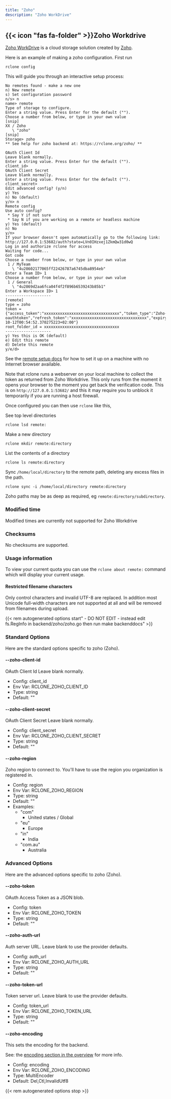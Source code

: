 ```yaml
---
title: "Zoho"
description: "Zoho WorkDrive"
---
```


{{< icon "fas fa-folder" >}}Zoho Workdrive
----------------------------------------

[Zoho WorkDrive](https://www.zoho.com/workdrive/) is a cloud storage solution created by [Zoho](https://zoho.com).

Here is an example of making a zoho configuration.  First run

    rclone config

This will guide you through an interactive setup process:

```
No remotes found - make a new one
n) New remote
s) Set configuration password
n/s> n
name> remote
Type of storage to configure.
Enter a string value. Press Enter for the default ("").
Choose a number from below, or type in your own value
[snip]
XX / Zoho
   \ "zoho"
[snip]
Storage> zoho
** See help for zoho backend at: https://rclone.org/zoho/ **

OAuth Client Id
Leave blank normally.
Enter a string value. Press Enter for the default ("").
client_id> 
OAuth Client Secret
Leave blank normally.
Enter a string value. Press Enter for the default ("").
client_secret> 
Edit advanced config? (y/n)
y) Yes
n) No (default)
y/n> n
Remote config
Use auto config?
 * Say Y if not sure
 * Say N if you are working on a remote or headless machine
y) Yes (default)
n) No
y/n> 
If your browser doesn't open automatically go to the following link: http://127.0.0.1:53682/auth?state=LVn0IHzxej1ZkmQw31d0wQ
Log in and authorize rclone for access
Waiting for code...
Got code
Choose a number from below, or type in your own value
 1 / MyTeam
   \ "4u28602177065ff22426787a6745dba8954eb"
Enter a Team ID> 1
Choose a number from below, or type in your own value
 1 / General
   \ "4u2869d2aa6fca04f4f2f896b6539243b85b1"
Enter a Workspace ID> 1
--------------------
[remote]
type = zoho
token = {"access_token":"xxxxxxxxxxxxxxxxxxxxxxxxxxxxxxxxx","token_type":"Zoho-oauthtoken","refresh_token":"xxxxxxxxxxxxxxxxxxxxxxxxxxxxxxxxx","expiry":"2020-10-12T00:54:52.370275223+02:00"}
root_folder_id = xxxxxxxxxxxxxxxxxxxxxxxxxxxxxxxxx
--------------------
y) Yes this is OK (default)
e) Edit this remote
d) Delete this remote
y/e/d> 
```

See the [remote setup docs](/remote_setup/) for how to set it up on a
machine with no Internet browser available.

Note that rclone runs a webserver on your local machine to collect the
token as returned from Zoho Workdrive. This only runs from the moment it
opens your browser to the moment you get back the verification code.
This is on `http://127.0.0.1:53682/` and this it may require you to
unblock it temporarily if you are running a host firewall.

Once configured you can then use `rclone` like this,

See top level directories

    rclone lsd remote:

Make a new directory

    rclone mkdir remote:directory

List the contents of a directory

    rclone ls remote:directory

Sync `/home/local/directory` to the remote path, deleting any
excess files in the path.

    rclone sync -i /home/local/directory remote:directory

Zoho paths may be as deep as required, eg `remote:directory/subdirectory`.

### Modified time ###

Modified times are currently not supported for Zoho Workdrive

### Checksums ###

No checksums are supported.

### Usage information ###

To view your current quota you can use the `rclone about remote:`
command which will display your current usage.

#### Restricted filename characters

Only control characters and invalid UTF-8 are replaced. In addition most
Unicode full-width characters are not supported at all and will be removed 
from filenames during upload.

{{< rem autogenerated options start" - DO NOT EDIT - instead edit fs.RegInfo in backend/zoho/zoho.go then run make backenddocs" >}}
### Standard Options

Here are the standard options specific to zoho (Zoho).

#### --zoho-client-id

OAuth Client Id
Leave blank normally.

- Config:      client_id
- Env Var:     RCLONE_ZOHO_CLIENT_ID
- Type:        string
- Default:     ""

#### --zoho-client-secret

OAuth Client Secret
Leave blank normally.

- Config:      client_secret
- Env Var:     RCLONE_ZOHO_CLIENT_SECRET
- Type:        string
- Default:     ""

#### --zoho-region

Zoho region to connect to. You'll have to use the region you organization is registered in.

- Config:      region
- Env Var:     RCLONE_ZOHO_REGION
- Type:        string
- Default:     ""
- Examples:
    - "com"
        - United states / Global
    - "eu"
        - Europe
    - "in"
        - India
    - "com.au"
        - Australia

### Advanced Options

Here are the advanced options specific to zoho (Zoho).

#### --zoho-token

OAuth Access Token as a JSON blob.

- Config:      token
- Env Var:     RCLONE_ZOHO_TOKEN
- Type:        string
- Default:     ""

#### --zoho-auth-url

Auth server URL.
Leave blank to use the provider defaults.

- Config:      auth_url
- Env Var:     RCLONE_ZOHO_AUTH_URL
- Type:        string
- Default:     ""

#### --zoho-token-url

Token server url.
Leave blank to use the provider defaults.

- Config:      token_url
- Env Var:     RCLONE_ZOHO_TOKEN_URL
- Type:        string
- Default:     ""

#### --zoho-encoding

This sets the encoding for the backend.

See: the [encoding section in the overview](/overview/#encoding) for more info.

- Config:      encoding
- Env Var:     RCLONE_ZOHO_ENCODING
- Type:        MultiEncoder
- Default:     Del,Ctl,InvalidUtf8

{{< rem autogenerated options stop >}}

